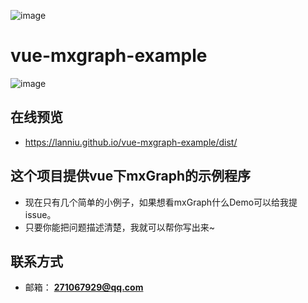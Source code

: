 ![image](http://picture.lanniu.top/vue-mxgraph.png)

# vue-mxgraph-example

![image](http://picture.lanniu.top/vue-mxgraph-example.gif)

## 在线预览

* https://lanniu.github.io/vue-mxgraph-example/dist/

## 这个项目提供vue下mxGraph的示例程序

* 现在只有几个简单的小例子，如果想看mxGraph什么Demo可以给我提issue。
* 只要你能把问题描述清楚，我就可以帮你写出来~

## 联系方式

* 邮箱： **271067929@qq.com**
